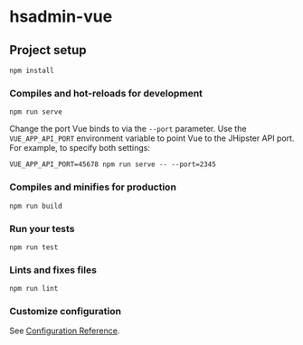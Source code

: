 # hsadmin-vue

## Project setup
```
npm install
```

### Compiles and hot-reloads for development
```
npm run serve
```

Change the port Vue binds to via the `--port` parameter.
Use the `VUE_APP_API_PORT` environment variable to point Vue to the JHipster API port.
For example, to specify both settings:

```
VUE_APP_API_PORT=45678 npm run serve -- --port=2345
```

### Compiles and minifies for production
```
npm run build
```

### Run your tests
```
npm run test
```

### Lints and fixes files
```
npm run lint
```

### Customize configuration
See [Configuration Reference](https://cli.vuejs.org/config/).
